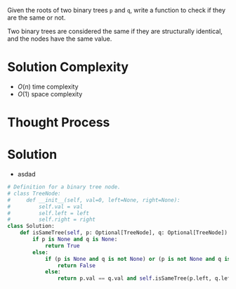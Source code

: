 Given the roots of two binary trees `p` and `q`, write a function to check if they are the same or not.

Two binary trees are considered the same if they are structurally identical, and the nodes have the same value.
# Solution Complexity
- $O(n)$ time complexity
- $O(1)$ space complexity
# Thought Process
# Solution
- asdad
```Python
# Definition for a binary tree node.
# class TreeNode:
#     def __init__(self, val=0, left=None, right=None):
#         self.val = val
#         self.left = left
#         self.right = right
class Solution:
	def isSameTree(self, p: Optional[TreeNode], q: Optional[TreeNode]) -> bool:
		if p is None and q is None:
			return True
		else:
			if (p is None and q is not None) or (p is not None and q is None):
				return False
			else:
				return p.val == q.val and self.isSameTree(p.left, q.left) and self.isSameTree(p.right, q.right)
```